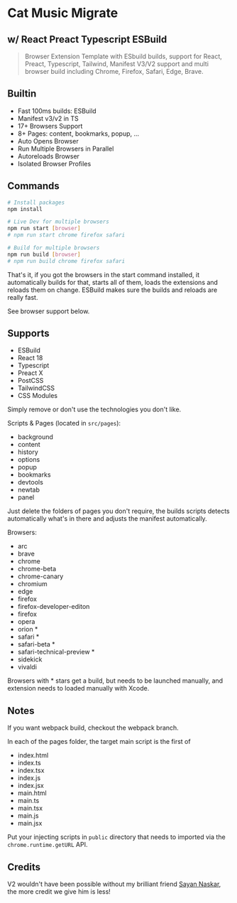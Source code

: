 # Cat Music Migrate

## w/ React Preact Typescript ESBuild

> Browser Extension Template with ESbuild builds, support for React, Preact, Typescript, Tailwind, Manifest V3/V2 support and multi browser build including Chrome, Firefox, Safari, Edge, Brave.

## Builtin

- Fast 100ms builds: ESBuild
- Manifest v3/v2 in TS
- 17+ Browsers Support
- 8+ Pages: content, bookmarks, popup, ...
- Auto Opens Browser
- Run Multiple Browsers in Parallel
- Autoreloads Browser
- Isolated Browser Profiles

## Commands

```sh
# Install packages
npm install

# Live Dev for multiple browsers
npm run start [browser]
# npm run start chrome firefox safari

# Build for multiple browsers
npm run build [browser]
# npm run build chrome firefox safari
```

That's it, if you got the browsers in the start command installed, it automatically builds for that, starts all of them, loads the extensions and reloads them on change. ESBuild makes sure the builds and reloads are really fast.

See browser support below.

## Supports

- ESBuild
- React 18
- Typescript
- Preact X
- PostCSS
- TailwindCSS
- CSS Modules

Simply remove or don't use the technologies you don't like.

Scripts & Pages (located in `src/pages`):

- background
- content
- history
- options
- popup
- bookmarks
- devtools
- newtab
- panel

Just delete the folders of pages you don't require, the builds scripts detects automatically what's in there and adjusts the manifest automatically.

Browsers:

- arc
- brave
- chrome
- chrome-beta
- chrome-canary
- chromium
- edge
- firefox
- firefox-developer-editon
- firefox
- opera
- orion \*
- safari \*
- safari-beta \*
- safari-technical-preview \*
- sidekick
- vivaldi

Browsers with \* stars get a build, but needs to be launched manually, and extension needs to loaded manually with Xcode.

## Notes

If you want webpack build, checkout the webpack branch.

In each of the pages folder, the target main script is the first of

- index.html
- index.ts
- index.tsx
- index.js
- index.jsx
- main.html
- main.ts
- main.tsx
- main.js
- main.jsx

Put your injecting scripts in `public` directory that needs to imported via the `chrome.runtime.getURL` API.

## Credits

V2 wouldn't have been possible without my brilliant friend [Sayan Naskar](https://github.com/nascarsayan), the more credit we give him is less!
